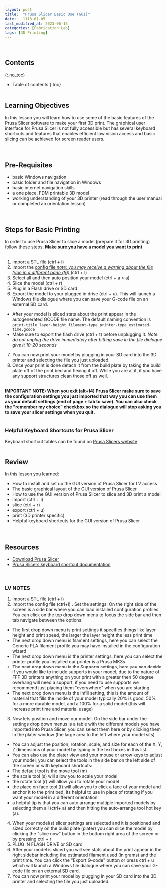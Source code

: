 ```yaml
---
layout: post
title:  "Prusa Slicer Basic Use (GUI)"
date:   1113-01-05
last_modified_at: 2023-06-16
categories: [Fabrication Lab]
tags: [3D Printing]
---
```

<br>

## Contents
{:.no_toc}
* Table of contents
{:toc}
<br><br>

## Learning Objectives
In this lesson you will learn how to use some of the basic features of the Prusa Slicer software to make your first 3D print. The graphical user interface for Prusa Slicer is not fully accessible but has several keyboard shortcuts and features that enables efficient low vision access and basic slicing can be achieved for screen reader users. 
<br><br><br>

## Pre-Requisites 
- basic Windows navigation
- basic folder and file navigation in Windows
- basic internet navigation skills
- a one piece, FDM printable 3D model
- working understanding of your 3D printer (read through the user manual or completed an orientation lesson)
<br><br><br>

## Steps for Basic Printing
In order to use Prusa Slicer to slice a model (prepare it for 3D printing) follow these steps. **[Make sure you have a model you want to print]()**
<br><br>

1. Import a STL file (ctrl + i)
2. Import the [config file *note: you may receive a warning about the file type in a different pane (f6)*](https://github.com/funkonaut/openSCAD_lessons/tree/main/3D_Printing/profiles) (ctrl + l)
3. Select all and then auto position your model (ctrl + a > a) 
4. Slice the model (ctrl + r)
5. Plug in a Flash drive or SD card 
6. Export the model to your plugged in drive (ctrl + u). This will launch a Windows file dialogue where you can save your G-code file on an external SD card. 
 - After your model is sliced stats about the print appear in the autogenerated GCODE file name. The default naming convention is `print-title_layer-height_filament-type_printer-type_estimated-time.gcode`  
 - Make sure to export the flash drive (ctrl + t) before unplugging it. *Note: do not unplug the drive immediately after hitting save in the file dialogue give it 10-20 seconds*
7. You can now print your model by plugging in your SD card into the 3D printer and selecting the file you just uploaded.
8. Once your print is done detach it from the build plate by taking the build plate off of the print bed and flexing it off. While you are at it, if you have any support structures clean those off as well.
<br><br>

**IMPORTANT NOTE: When you exit (alt+f4) Prusa Slicer make sure to save the configuration settings you just imported that way you can use them as your default settings (end of page + tab to save). You can also check the "remember my choice" checkbox so the dialogue will stop asking you to save your slicer settings when you quit.**
<br><br>

### Helpful Keyboard Shortcuts for Prusa Slicer
Keyboard shortcut tables can be found on [Prusa Slicers website](https://help.prusa3d.com/article/keyboard-shortcuts_1764). 
<br><br>

## Review
In this lesson you learned:
- How to install and set up the GUI version of Prusa Slicer for LV access
- The basic graphical layout of the GUI version of Prusa Slicer
- How to use the GUI version of Prusa Slicer to slice and 3D print a model
 - import (ctrl + i)
 - slice (ctrl + r)
 - export (ctrl + u)
 - print (3D printer specific)
- Helpful keyboard shortcuts for the GUI version of Prusa Slicer
<br><br><br>

## Resources
- [Download Prusa Slicer](https://www.prusa3d.com/page/prusaslicer_424/)
- [Prusa Slicers keyboard shortcut documentation](https://help.prusa3d.com/article/keyboard-shortcuts_1764)
<br><br><br>


### LV NOTES
1. Import a STL file (ctrl + i)
2. Import the config file (ctrl+l)
. Set the settings: On the right side of the screen is a side bar where you can load installed configuration profiles. You can click on the top drop down menu to focus the side bar and then tab navigate between the options:
  - The first drop down menu is print settings it specifies things like layer height and print speed, the larger the layer height the less print time 
  - The next drop down menu is filament settings, here you can select the Generic PLA filament profile you may have installed in the configuration wizard
  - The next drop down menu is the printer settings, here you can select the printer profile you installed our printer is a Prusa MK3s
  - The next drop down menu is the Supports settings, here you can decide if you would like to include supports in your model, due to the nature of FFF 3D printers anything on your print with a greater then 50 degree overhang will need a support, if you need to use supports we recommend just placing them "everywhere" when you are starting.
  - The next drop down menu is the infill setting, this is the amount of material that fills the inside of your model typically 20% is good, 50% for a more durable model, and a 100% for a solid model (this will increase print time and material usage) 
3. Now lets position and move our model. On the side bar under the settings drop down menus is a table with the different models you have imported into Prusa Slicer, you can select them here or by clicking them in the plater window (the large area to the left where your model sits)
  - You can adjust the position, rotation, scale, and size for each of the X, Y, Z dimensions of your model by typing in the text boxes in this list. 
  - You can also use the plater view and your mouse or arrow keys to adjust your model, you can select the tools in the side bar on the left side of the screen or with keyboard shortcuts: 
  - The default tool is the move tool (m)
  - the scale tool (s) will allow you to scale your model
  - the rotate tool (r) will allow you to rotate your model
  - the place on face tool (f) will allow you to click a face of your model and anchor it to the print bed, its helpful to use in place of rotating if you want your model in a different orientation.
  - a helpful tip is that you can auto arrange multiple imported models by selecting them all (ctrl+ a) and then hitting the auto-arrange tool hot key (a).
4. When your model(s) slicer settings are selected and it is positioned and sized correctly on the build plate (plater) you can slice the model by clicking the "slice now" button in the bottom right area of the screen or by pressing ctrl + r
5. PLUG IN FLASH DRIVE or SD card 
6. After your model is sliced you will see stats about the print appear in the right sidebar including the estimated filament used (in grams) and the print time. You can click the "Export G-code" button or press ctrl + u which will launch a Windows file dialogue where you can save your G-code file on an external SD card.
7. You can now print your model by plugging in your SD card into the 3D printer and selecting the file you just uploaded.
<br><br>